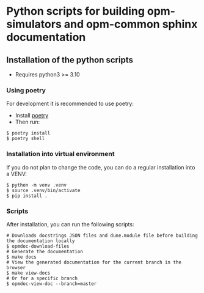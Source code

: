 # Python scripts for building opm-simulators and opm-common sphinx documentation

## Installation of the python scripts
- Requires python3 >= 3.10

### Using poetry
For development it is recommended to use poetry:

- Install [poetry](https://python-poetry.org/docs/)
- Then run:
```
$ poetry install
$ poetry shell
```

### Installation into virtual environment
If you do not plan to change the code, you can do a regular installation into a VENV:

```
$ python -m venv .venv
$ source .venv/bin/activate
$ pip install .
```

### Scripts

After installation, you can run the following scripts:

```
# Downloads docstrings JSON files and dune.module file before building the documentation locally
$ opmdoc-download-files
# Generate the documentation
$ make docs
# View the generated documentation for the current branch in the browser
$ make view-docs
# Or for a specific branch
$ opmdoc-view-doc --branch=master
```
